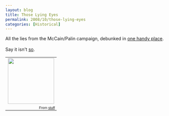 ```yaml
---
layout: blog
title: Those Lying Eyes
permalink: 2008/10/those-lying-eyes
categories: [Historical]
---
```


<p>All the lies from the McCain/Palin campaign, debunked in <a href="http://andrewsullivan.theatlantic.com/the_daily_dish/2008/09/the-lies-and-li.html" target="_blank">one handy place</a>.<br /><br />Say it isn't <a href="http://andrewsullivan.theatlantic.com/the_daily_dish/2008/09/the-lies-and-li.html" target="_blank">so</a>.<br />
<table style="width:auto;"><tr><td><a href="https://picasaweb.google.com/lh/photo/CDYdwaAHegPkmfZQMhaF8g?feat=embedwebsite"><img src="https://lh6.googleusercontent.com/_aJ4urxfgN9A/TXXdbkU2OOI/AAAAAAAAImg/lsKF0adrDHs/s144/McCainPalinButton.jpg" height="144" width="144" /></a></td></tr><tr><td style="font-family:arial,sans-serif; font-size:11px; text-align:right">From <a href="https://picasaweb.google.com/krister.axel/Stuff?feat=embedwebsite">stuff</a></td></tr></table></p>
